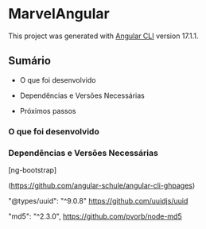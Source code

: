 # MarvelAngular

This project was generated with [Angular CLI](https://github.com/angular/angular-cli) version 17.1.1.

## Sumário

- O que foi desenvolvido

- Dependências e Versões Necessárias

- Próximos passos


### O que foi desenvolvido 



### Dependências e Versões Necessárias

[ng-bootstrap]

(https://github.com/angular-schule/angular-cli-ghpages)

"@types/uuid": "^9.0.8"
https://github.com/uuidjs/uuid

 "md5": "^2.3.0",
 https://github.com/pvorb/node-md5
